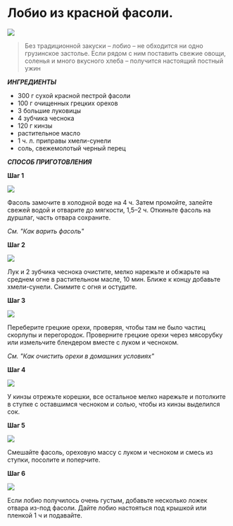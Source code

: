 # Лобио из красной фасоли.
![](/images/Kulinar/Second/lobio_red_fasol-01.jpg)

> Без традиционной закуски – лобио – не обходится ни одно грузинское застолье. Если рядом с ним поставить свежие овощи, соленья и много вкусного хлеба – получится настоящий постный ужин

***ИНГРЕДИЕНТЫ***

- 300 г сухой красной пестрой фасоли
- 100 г очищенных грецких орехов
- 3 большие луковицы
- 4 зубчика чеснока
- 120 г кинзы
- растительное масло
- 1 ч. л. приправы хмели-сунели
- соль, свежемолотый черный перец

***СПОСОБ ПРИГОТОВЛЕНИЯ***

**Шаг 1**

![](/images/Kulinar/Second/lobio_red_fasol-02.jpg)

Фасоль замочите в холодной воде на 4 ч. Затем промойте, залейте свежей водой и отварите до мягкости, 1,5–2 ч. Откиньте фасоль на дуршлаг, часть отвара сохраните.

*См. "Как варить фасоль"*

**Шаг 2**

![](/images/Kulinar/Second/lobio_red_fasol-03.jpg)

Лук и 2 зубчика чеснока очистите, мелко нарежьте и обжарьте на среднем огне в растительном масле, 10 мин. Ближе к концу добавьте хмели-сунели. Снимите с огня и остудите.

**Шаг 3**

![](/images/Kulinar/Second/lobio_red_fasol-04.jpg)

Переберите грецкие орехи, проверяя, чтобы там не было частиц скорлупы и перегородок. Проверните грецкие орехи через мясорубку или измельчите блендером вместе с луком и чесноком.

*См. "Как очистить орехи в домашних условиях"*

**Шаг 4**

![](/images/Kulinar/Second/lobio_red_fasol-05.jpg)

У кинзы отрежьте корешки, все остальное мелко нарежьте и потолките в ступке с оставшимся чесноком и солью, чтобы из кинзы выделился сок.

**Шаг 5**

![](/images/Kulinar/Second/lobio_red_fasol-06.jpg)

Смешайте фасоль, ореховую массу с луком и чесноком и смесь из ступки, посолите и поперчите.

**Шаг 6**

![](/images/Kulinar/Second/lobio_red_fasol-07.jpg)

Если лобио получилось очень густым, добавьте несколько ложек отвара из-под фасоли. Дайте лобио настояться под крышкой или пленкой 1 ч и подавайте.
